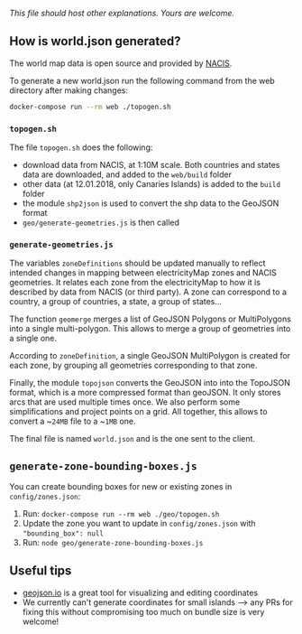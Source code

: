 *This file should host other explanations. Yours are welcome.*

## How is world.json generated?

The world map data is open source and provided by [NACIS](http://nacis.org/initiatives/natural-earth/).

To generate a new world.json run the following command from the web directory after making changes:

```sh
docker-compose run --rm web ./topogen.sh
```

### `topogen.sh`

The file `topogen.sh` does the following:

- download data from NACIS, at 1:10M scale. Both countries and states data are downloaded,
and added to the `web/build` folder
- other data (at 12.01.2018, only Canaries Islands) is added to the `build` folder
- the module `shp2json` is used to convert the shp data to the GeoJSON format
- `geo/generate-geometries.js` is then called

### `generate-geometries.js`

The variables `zoneDefinitions` should be updated manually to reflect intended changes in mapping between electricityMap zones and NACIS geometries. It relates each zone from the electricityMap to how it is described by data from NACIS (or third party). A zone can correspond to a country, a group of countries, a state, a group of states...

The function `geomerge` merges a list of GeoJSON Polygons or MultiPolygons into a single
multi-polygon. This allows to merge a group of geometries into a single one.

According to `zoneDefinition`, a single GeoJSON MultiPolygon is created for each zone, by
grouping all geometries corresponding to that zone.

Finally, the module `topojson` converts the GeoJSON into into the
TopoJSON format, which is a more compressed format than geoJSON. It only stores arcs that are used multiple times once. We also perform some simplifications and project points
on a grid. All together, this allows to convert a ~`24MB` file to a ~`1MB` one.

The final file is named `world.json` and is the one sent to the client.

## `generate-zone-bounding-boxes.js`

You can create bounding boxes for new or existing zones in `config/zones.json`:
1) Run: `docker-compose run --rm web ./geo/topogen.sh`
2) Update the zone you want to update in `config/zones.json` with `"bounding_box": null`
3) Run: `node geo/generate-zone-bounding-boxes.js`

## Useful tips

- [geojson.io](https://geojson.io) is a great tool for visualizing and editing coordinates
- We currently can't generate coordinates for small islands --> any PRs for fixing this without compromising too much on bundle size is very welcome!
